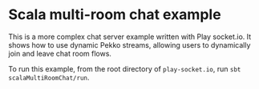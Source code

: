 # Scala multi-room chat example

This is a more complex chat server example written with Play socket.io. It shows how to use dynamic Pekko streams, allowing users to dynamically join and leave chat room flows.

To run this example, from the root directory of `play-socket.io`, run `sbt scalaMultiRoomChat/run`.
